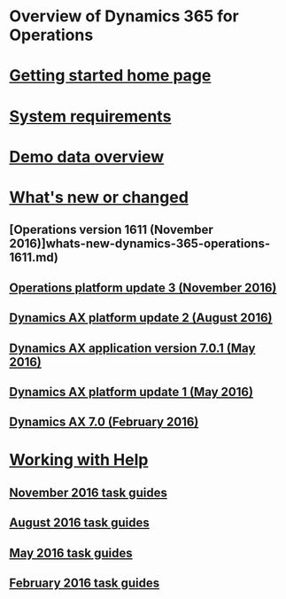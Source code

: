 # Overview of Dynamics 365 for Operations
# [Getting started home page](getting-started-home-page.md)
# [System requirements](system-requirements.md)
# [Demo data overview](demo-data.md)
# [What's new or changed](whats-new-changed.md)
## [Operations version 1611 (November 2016)]whats-new-dynamics-365-operations-1611.md)
## [Operations platform update 3 (November 2016)](whats-new-platform-update-3.md)
## [Dynamics AX platform update 2 (August 2016)](whats-new-platform-update-2.md) 
## [Dynamics AX application version 7.0.1 (May 2016)](whats-new-changed-application-version-7-0-1-may-2016.md)
## [Dynamics AX platform update 1 (May 2016)](whats-new-changed-platform-version-7-1-may-2016.md)
## [Dynamics AX 7.0 (February 2016)](whats-new-changed-7-0-february-2016.md)
# [Working with Help](work-with-help.md)
## [November 2016 task guides](new-updated-task-guides-november-2016.md)
## [August 2016 task guides](new-updated-task-guides-available-august-2016.md)
## [May 2016 task guides](new-updated-task-guides-available-may-2016.md)
## [February 2016 task guides](new-task-guides-available-february-2016.md)